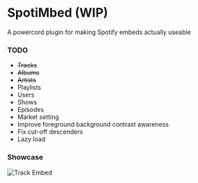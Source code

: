 # SpotiMbed (WIP)
A powercord plugin for making Spotify embeds actually useable

### TODO
- ~~Tracks~~
- ~~Albums~~
- ~~Artists~~
- Playlists
- Users
- Shows
- Episodes
- Market setting
- Improve foreground background contrast awareness
- Fix cut-off descenders
- Lazy load

### Showcase
![Track Embed](https://i.imgur.com/zDPB8aL.png)
